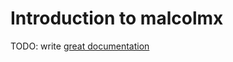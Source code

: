 # Introduction to malcolmx

TODO: write [great documentation](http://jacobian.org/writing/what-to-write/)

